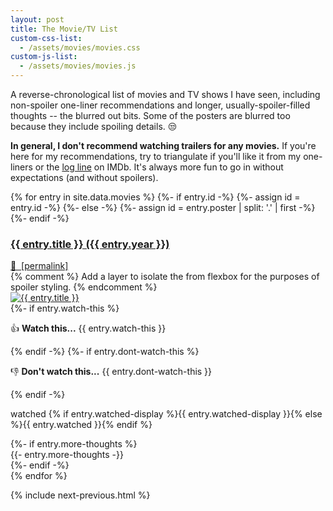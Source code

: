 ```yaml
---
layout: post
title: The Movie/TV List
custom-css-list:
  - /assets/movies/movies.css
custom-js-list:
  - /assets/movies/movies.js
---
```


A reverse-chronological list of movies and TV shows I have seen, including non-spoiler one-liner recommendations and longer, usually-spoiler-filled thoughts -- the blurred out bits. Some of the posters are blurred too because they include spoiling details. 😒

**In general, I don't recommend watching trailers for any movies.** If you're here for my recommendations, try to triangulate if you'll like it from my one-liners or the [log line](https://en.wikipedia.org/wiki/Log_line) on IMDb. It's always more fun to go in without expectations (and without spoilers).

<form style="display: none;" id="sort-filter" action="javascript:void(0);">
  <fieldset>
    <select name="sort">
      <option value="watched-asc">watch date (earliest first)</option>
      <option value="watched-desc" selected>watch date (latest first)</option>
      <option value="year-asc">release year (earliest first)</option>
      <option value="year-desc">release year (latest first)</option>
      <option value="title-asc">name (a-z)</option>
      <option value="title-desc">name (z-a)</option>
    </select>
  </fieldset>
  <fieldset>
    <label for="movie">
      <input type="radio" id="movie" value="movie" name="kind"/>
      movie
    </label>
    <label for="tv">
      <input type="radio" id="tv" value="tv" name="kind"/>
      TV show
    </label>
    <label for="kind-both">
      <input type="radio" id="kind-both" value="both" name="kind" checked/>
      both
    </label>
  </fieldset>
  <fieldset>
    <label for="recommended">
      <input type="radio" id="recommended" value="recommended" name="recommendation"/>
      recommended
    </label>
    <label for="not-recommended">
      <input type="radio" id="not-recommended" value="not-recommended" name="recommendation"/>
      not recommended
    </label>
    <label for="recommended-both">
      <input type="radio" id="recommended-both" value="both" name="recommendation" checked/>
      both
    </label>
  </fieldset>
</form>

<div class="list-container reveal-spoilers-on-hover">
  {% for entry in site.data.movies %}
    {%- if entry.id -%}
      {%- assign id = entry.id -%}
    {%- else -%}
      {%- assign id = entry.poster | split: '.' | first -%}
    {%- endif -%}
    <div
      id="{{ id }}"
      class="entry"
      data-year="{{ entry.year }}"
      data-title="{{ entry.title }}"
      data-watched="{{ entry.watched }}"
      data-kind="{{ entry.kind }}"
      data-recommendation="{%- if entry.watch-this -%}recommended{%- else -%}not-recommended{%- endif -%}"
    >
      <div class="title">
        <a href="{{ entry.link }}">
          <h3>{{ entry.title }} ({{ entry.year }})</h3>
        </a>
        <a class="permalink" href="#{{ id }}">
          🔗&nbsp;&nbsp;<span class="underlineable">[permalink]</span>
        </a>
      </div>
      <div class="content">
        {% comment %} Add a layer to isolate the <a> from flexbox for the purposes of spoiler styling. {% endcomment %}
        <div class="poster {{ entry.poster-class }}">
          <a href="{{ entry.link }}">
            <img
              src="/assets/movies/{{ entry.poster }}"
              loading="lazy"
              alt="{{ entry.title }}"
            >
          </a>
        </div>
        <div class="text">
          {%- if entry.watch-this %}
            <p class="one-liner" markdown="1">👍 <b>Watch this...</b> {{ entry.watch-this }}</p>
          {% endif -%}
          {%- if entry.dont-watch-this %}
            <p class="one-liner" markdown="1">👎 <b>Don't watch this...</b> {{ entry.dont-watch-this }}</p>
          {% endif -%}
          <p class="watched" title="{{ entry.watched }}">
            watched {% if entry.watched-display %}{{ entry.watched-display }}{% else %}{{ entry.watched }}{% endif %}
          </p>
          {%- if entry.more-thoughts %}
            <div class="more-thoughts spoiler" markdown="1">
              {{- entry.more-thoughts -}}
            </div>
          {%- endif -%}
        </div>
      </div>
    </div>
  {% endfor %}
</div>

{% include next-previous.html %}
